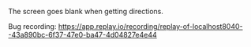 The screen goes blank when getting directions.

Bug recording: https://app.replay.io/recording/replay-of-localhost8040--43a890bc-6f37-47e0-ba47-4d04827e4e44
